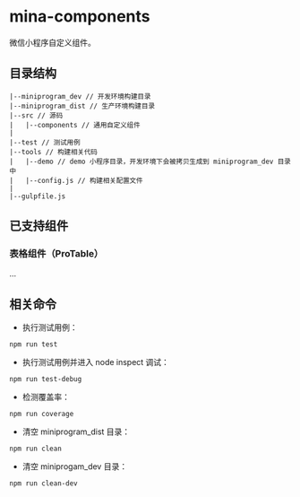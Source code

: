 # mina-components

微信小程序自定义组件。

## 目录结构

```
|--miniprogram_dev // 开发环境构建目录
|--miniprogram_dist // 生产环境构建目录
|--src // 源码
|   |--components // 通用自定义组件
|
|--test // 测试用例
|--tools // 构建相关代码
|   |--demo // demo 小程序目录，开发环境下会被拷贝生成到 miniprogram_dev 目录中
|   |--config.js // 构建相关配置文件
|
|--gulpfile.js
```

## 已支持组件

### 表格组件（ProTable）

...

## 相关命令

* 执行测试用例：

```
npm run test
```

* 执行测试用例并进入 node inspect 调试：

```
npm run test-debug
```

* 检测覆盖率：

```
npm run coverage
```

* 清空 miniprogram_dist 目录：

```
npm run clean
```

* 清空 miniprogam_dev 目录：

```
npm run clean-dev
```
